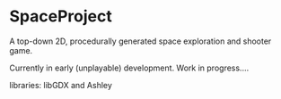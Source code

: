 # SpaceProject
A top-down 2D, procedurally generated space exploration and shooter game.

Currently in early (unplayable) development. 
Work in progress....

libraries: libGDX and Ashley
